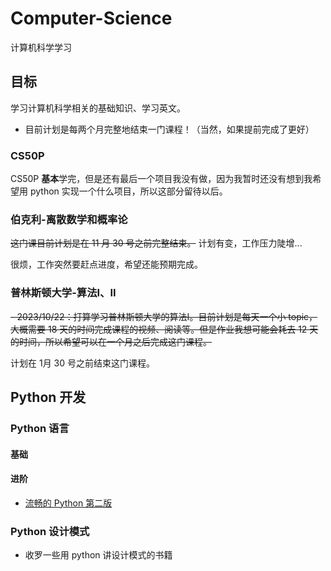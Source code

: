 # Computer-Science

计算机科学学习

## 目标

学习计算机科学相关的基础知识、学习英文。

- 目前计划是每两个月完整地结束一门课程！（当然，如果提前完成了更好）


### CS50P

CS50P **基本**学完，但是还有最后一个项目我没有做，因为我暂时还没有想到我希望用 python 实现一个什么项目，所以这部分留待以后。

### 伯克利-离散数学和概率论

~~这门课目前计划是在 11 月 30 号之前完整结束。~~ 计划有变，工作压力陡增...

很烦，工作突然要赶点进度，希望还能预期完成。

### 普林斯顿大学-算法I、II

~~- 2023/10/22：打算学习普林斯顿大学的算法I。目前计划是每天一个小 topic，大概需要 18 天的时间完成课程的视频、阅读等。但是作业我想可能会耗去 12 天的时间，所以希望可以在一个月之后完成这门课程。~~

计划在 1月 30 号之前结束这门课程。


## Python 开发

### Python 语言
#### 基础

#### 进阶
- [流畅的 Python 第二版](https://weread.qq.com/web/reader/70542563643425f36783335446835436144797836697436675845376e36616e685)

### Python 设计模式

- 收罗一些用 python 讲设计模式的书籍


